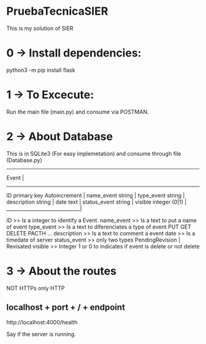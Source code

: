 # PruebaTecnicaSIER


This is my solution of SIER


# 0 -> Install dependencies:

python3 -m pip install flask


# 1 -> To Excecute:

Run the main file (main.py) and consume via POSTMAN.

# 2 -> About Database

This is in SQLite3 (For easy implemetation) and consume through file (Database.py)

______________________________
Event                         |
______________________________
ID primary key Autoincrement  |
name_event string             |
type_event string             |
description string            |
date text                     |
status_event string           |
visible integer (0|1)         |
______________________________|

ID >> Is a integer to identify a Event.
name_event >> Is a text to put a name of event
type_event >> Is a text to diferenciates a type of event PUT GET DELETE PACTH ...
description >> Is a text to comment a event
date >> Is a timedate of server 
status_event >> only two types PendingRevision | Revisated 
visible >> Integer 1 or 0  to indicates if event is delete or not delete


# 3 -> About the routes

NOT HTTPs only HTTP

## localhost + port + / + endpoint

http://localhost:4000/health

Say if the server is running.



